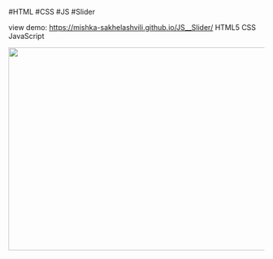 #HTML #CSS #JS #Slider

view demo: https://mishka-sakhelashvili.github.io/JS__Slider/
HTML5 CSS JavaScript

  <img src="https://raw.githubusercontent.com/jeferson0993/jeferson0993/master/header.svg" width="800" height="400">
